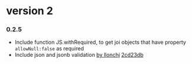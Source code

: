 # version 2
 ### 0.2.5
  - Include function JS.withRequired, to get joi objects that have property `allowNull:false` as required
  - Include json and jsonb validation [by llonchj](https://github.com/llonchj) [ 2cd23db](https://github.com/mibrito/joi-sequelize/pull/4)
